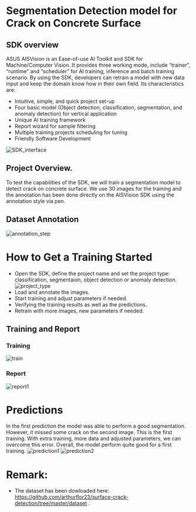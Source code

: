 # Segmentation Detection model for Crack on Concrete Surface
## SDK overview
ASUS AISVision is an Ease-of-use AI Toolkit and SDK for Machine/Computer Vision. It provides three working mode, include “trainer”, “runtime” and “scheduler” for AI training, inference and batch training scenario. By using the SDK, developers can retrain a model with new data input and keep the domain know how in their own field. Its characteristics are:
 - Intuitive, simple, and quick project set-up
 - Four basic model (Object detection, classification, segmentation, and anomaly detection) for vertical application
 - Unique AI training framework
 - Report wizard for sample filtering
 - Multiple training projects scheduling for tuning
 - Friendly Software Development
 
![SDK_interface](https://user-images.githubusercontent.com/48753146/190845253-5f1ae0fd-d719-4c98-9a8d-778ea3dec346.png)

 
## Project Overview.
 To test the capabilities of the SDK, we will train a segmentation model to detect crack on concrete surface. We use 30 images for the training and the annotation has been done directly on the AISVision SDK using the annotation style via pen.
 
## Dataset Annotation
![annotation_step](https://user-images.githubusercontent.com/48753146/190845254-fc28993f-cfee-4249-b813-a7db940a0319.png)

 
 # How to Get a Training Started
 - Open the SDK, define the project name and set the project type: classification, segmentaion, object detection or anomaly detection.
![project_type](https://user-images.githubusercontent.com/48753146/190845250-824fe63a-8468-46c3-bfaa-0502f60457e3.png)
 - Load and annotate the images.
 - Start training and adjust parameters if needed.
 - Verifying the training results as well as the predictions.
 - Retrain with more images, new parameters if needed.
 
## Training and Report
### Training
![train](https://user-images.githubusercontent.com/48753146/190845265-adfb5d64-d5a5-41d6-9383-7389d27d9b06.png)
### Report
![report1](https://user-images.githubusercontent.com/48753146/190845252-7c93273c-8c7e-4efe-a556-111c90ffae29.png)
 
# Predictions
In the first prediction the model was able to perform a good segmentation. However, it missed some crack on the second image. This is the first training. With extra training, more data and adjusted parameters, we can overcome this error. Overall, the model perform quite good for a first training.
![prediction1](https://user-images.githubusercontent.com/48753146/190845255-0494a4c1-1a1e-487c-98ed-b16a89ed556d.png)
![prediction2](https://user-images.githubusercontent.com/48753146/190845257-03bdc6b4-3cc5-4b78-8997-7db810f43d66.png)
 
# Remark:
  - The dataset has been dowloaded here: https://github.com/arthurflor23/surface-crack-detection/tree/master/dataset .
